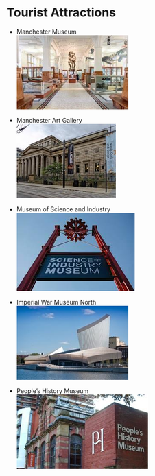 # Tourist Attractions    
- Manchester Museum     
![Manchester Museum](../images/image14.jpg)    

- Manchester Art Gallery     
![Manchester Art Gallery](../images/image15.jpg)     

- Museum of Science and Industry       
![Museum of Science and Industry](../images/image16.jpg)    

- Imperial War Museum North      
![Imperial War Museum North](../images/image17.jpg)    

- People’s History Museum      
![People’s History Museum](../images/image18.jpg)


